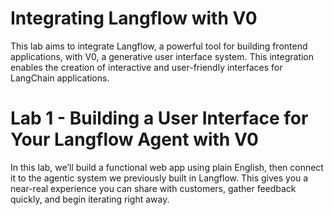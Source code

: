 # Integrating Langflow with V0

This lab aims to integrate Langflow, a powerful tool for building frontend applications, with V0, a generative user interface system. This integration enables the creation of interactive and user-friendly interfaces for LangChain applications.

# Lab 1 - Building a User Interface for Your Langflow Agent with V0

In this lab, we’ll build a functional web app using plain English, then connect it to the agentic system we previously built in Langflow. This gives you a near-real experience you can share with customers, gather feedback quickly, and begin iterating right away.